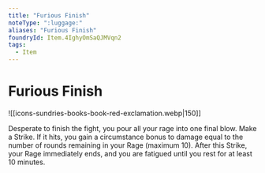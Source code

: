 ```yaml
---
title: "Furious Finish"
noteType: ":luggage:"
aliases: "Furious Finish"
foundryId: Item.4IghyOmSaQJMVqn2
tags:
  - Item
---
```


# Furious Finish
![[icons-sundries-books-book-red-exclamation.webp|150]]

Desperate to finish the fight, you pour all your rage into one final blow. Make a Strike. If it hits, you gain a circumstance bonus to damage equal to the number of rounds remaining in your Rage (maximum 10). After this Strike, your Rage immediately ends, and you are fatigued until you rest for at least 10 minutes.
